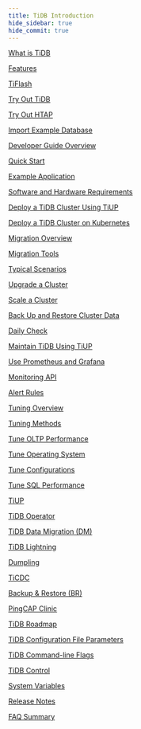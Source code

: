 ```yaml
---
title: TiDB Introduction
hide_sidebar: true
hide_commit: true
---
```


<LearningPathContainer platform="tidb" title="TiDB" subTitle="TiDB is an open-source distributed SQL database that supports Hybrid Transactional and Analytical Processing (HTAP) workloads. Find the guide, samples, and references you need to use TiDB.">

<!-- Localization note for TiDB:

- English: use distributed SQL, and start to emphasize HTAP
- Chinese: can keep "NewSQL" and emphasize one-stop real-time HTAP ("一栈式实时 HTAP")
- Japanese: use NewSQL because it is well-recognized

-->

<LearningPath label="Learn" icon="cloud1">

[What is TiDB](https://docs.pingcap.com/tidb/v7.4/overview)

[Features](https://docs.pingcap.com/tidb/v7.4/basic-features)

[TiFlash](https://docs.pingcap.com/tidb/v7.4/tiflash-overview)

</LearningPath>

<LearningPath label="Try" icon="cloud5">

[Try Out TiDB](https://docs.pingcap.com/tidb/v7.4/quick-start-with-tidb)

[Try Out HTAP](https://docs.pingcap.com/tidb/v7.4/quick-start-with-htap)

[Import Example Database](https://docs.pingcap.com/tidb/v7.4/import-example-data)

</LearningPath>

<LearningPath label="Develop" icon="doc8">

[Developer Guide Overview](https://docs.pingcap.com/tidb/v7.4/dev-guide-overview)

[Quick Start](https://docs.pingcap.com/tidb/v7.4/dev-guide-build-cluster-in-cloud)

[Example Application](https://docs.pingcap.com/tidb/v7.4/dev-guide-sample-application-java-spring-boot)

</LearningPath>

<LearningPath label="Deploy" icon="deploy">

[Software and Hardware Requirements](https://docs.pingcap.com/tidb/v7.4/hardware-and-software-requirements)

[Deploy a TiDB Cluster Using TiUP](https://docs.pingcap.com/tidb/v7.4/production-deployment-using-tiup)

[Deploy a TiDB Cluster on Kubernetes](https://docs.pingcap.com/tidb-in-kubernetes/stable)

</LearningPath>

<LearningPath label="Migrate" icon="cloud3">

[Migration Overview](https://docs.pingcap.com/tidb/v7.4/migration-overview)

[Migration Tools](https://docs.pingcap.com/tidb/v7.4/migration-tools)

[Typical Scenarios](https://docs.pingcap.com/tidb/v7.4/migrate-aurora-to-tidb)

</LearningPath>

<LearningPath label="Maintain" icon="maintain">

[Upgrade a Cluster](https://docs.pingcap.com/tidb/v7.4/upgrade-tidb-using-tiup)

[Scale a Cluster](https://docs.pingcap.com/tidb/v7.4/scale-tidb-using-tiup)

[Back Up and Restore Cluster Data](https://docs.pingcap.com/tidb/v7.4/backup-and-restore-overview)

[Daily Check](https://docs.pingcap.com/tidb/v7.4/daily-check)

[Maintain TiDB Using TiUP](https://docs.pingcap.com/tidb/v7.4/maintain-tidb-using-tiup)

</LearningPath>

<LearningPath label="Monitor" icon="cloud6">

[Use Prometheus and Grafana](https://docs.pingcap.com/tidb/v7.4/tidb-monitoring-framework)

[Monitoring API](https://docs.pingcap.com/tidb/v7.4/tidb-monitoring-api)

[Alert Rules](https://docs.pingcap.com/tidb/v7.4/alert-rules)

</LearningPath>

<LearningPath label="Tune" icon="tidb-cloud-tune">

[Tuning Overview](https://docs.pingcap.com/tidb/v7.4/performance-tuning-overview)

[Tuning Methods](https://docs.pingcap.com/tidb/v7.4/performance-tuning-methods)

[Tune OLTP Performance](https://docs.pingcap.com/tidb/v7.4/performance-tuning-practices)

[Tune Operating System](https://docs.pingcap.com/tidb/v7.4/tune-operating-system)

[Tune Configurations](https://docs.pingcap.com/tidb/v7.4/configure-memory-usage)

[Tune SQL Performance](https://docs.pingcap.com/tidb/v7.4/sql-tuning-overview)

</LearningPath>

<LearningPath label="Tools" icon="doc7">

[TiUP](https://docs.pingcap.com/tidb/v7.4/tiup-overview)

[TiDB Operator](https://docs.pingcap.com/tidb/v7.4/tidb-operator-overview)

[TiDB Data Migration (DM)](https://docs.pingcap.com/tidb/v7.4/dm-overview)

[TiDB Lightning](https://docs.pingcap.com/tidb/v7.4/tidb-lightning-overview)

[Dumpling](https://docs.pingcap.com/tidb/v7.4/dumpling-overview)

[TiCDC](https://docs.pingcap.com/tidb/v7.4/ticdc-overview)

[Backup & Restore (BR)](https://docs.pingcap.com/tidb/v7.4/backup-and-restore-overview)

[PingCAP Clinic](https://docs.pingcap.com/tidb/v7.4/clinic-introduction)

</LearningPath>

<LearningPath label="Reference" icon="cloud-dev">

[TiDB Roadmap](https://docs.pingcap.com/tidb/dev/tidb-roadmap)

[TiDB Configuration File Parameters](https://docs.pingcap.com/tidb/v7.4/tidb-configuration-file)

[TiDB Command-line Flags](https://docs.pingcap.com/tidb/v7.4/command-line-flags-for-tidb-configuration)

[TiDB Control](https://docs.pingcap.com/tidb/v7.4/tidb-control)

[System Variables](https://docs.pingcap.com/tidb/v7.4/system-variables)

[Release Notes](https://docs.pingcap.com/tidb/v7.4/release-notes)

[FAQ Summary](https://docs.pingcap.com/tidb/v7.4/faq-overview)

</LearningPath>

</LearningPathContainer>

